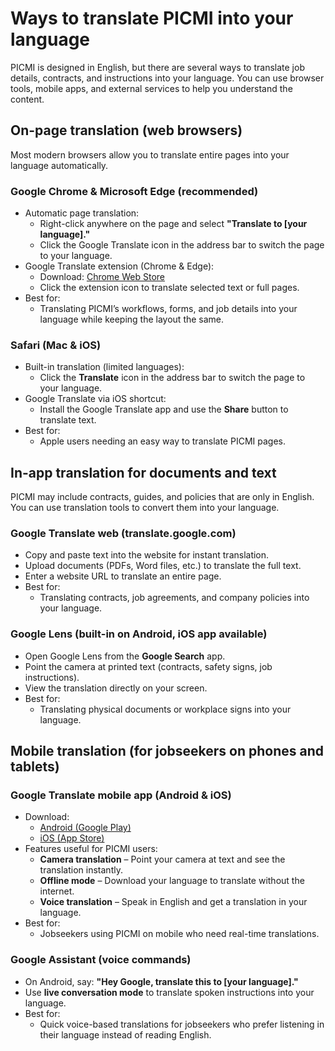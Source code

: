 # Ways to translate PICMI into your language

PICMI is designed in English, but there are several ways to translate job details, contracts, and instructions into your language. You can use browser tools, mobile apps, and external services to help you understand the content.

<explanation>

## On-page translation (web browsers)

Most modern browsers allow you to translate entire pages into your language automatically.

### Google Chrome & Microsoft Edge (recommended)
- Automatic page translation:
    - Right-click anywhere on the page and select **"Translate to [your language]."**
    - Click the Google Translate icon in the address bar to switch the page to your language.
- Google Translate extension (Chrome & Edge):
    - Download: [Chrome Web Store](https://chrome.google.com/webstore/detail/google-translate)
    - Click the extension icon to translate selected text or full pages.
- Best for:
    - Translating PICMI’s workflows, forms, and job details into your language while keeping the layout the same.

### Safari (Mac & iOS)
- Built-in translation (limited languages):
    - Click the **Translate** icon in the address bar to switch the page to your language.
- Google Translate via iOS shortcut:
    - Install the Google Translate app and use the **Share** button to translate text.
- Best for:
    - Apple users needing an easy way to translate PICMI pages.

</explanation>

<explanation>

## In-app translation for documents and text

PICMI may include contracts, guides, and policies that are only in English. You can use translation tools to convert them into your language.

### Google Translate web (translate.google.com)
- Copy and paste text into the website for instant translation.
- Upload documents (PDFs, Word files, etc.) to translate the full text.
- Enter a website URL to translate an entire page.
- Best for:
    - Translating contracts, job agreements, and company policies into your language.

### Google Lens (built-in on Android, iOS app available)
- Open Google Lens from the **Google Search** app.
- Point the camera at printed text (contracts, safety signs, job instructions).
- View the translation directly on your screen.
- Best for:
    - Translating physical documents or workplace signs into your language.

</explanation>

<explanation>

## Mobile translation (for jobseekers on phones and tablets)

### Google Translate mobile app (Android & iOS)
- Download:
    - [Android (Google Play)](https://play.google.com/store/apps/details?id=com.google.android.apps.translate)
    - [iOS (App Store)](https://apps.apple.com/app/google-translate/id414706506)
- Features useful for PICMI users:
    - **Camera translation** – Point your camera at text and see the translation instantly.
    - **Offline mode** – Download your language to translate without the internet.
    - **Voice translation** – Speak in English and get a translation in your language.
- Best for:
    - Jobseekers using PICMI on mobile who need real-time translations.

### Google Assistant (voice commands)
- On Android, say: **"Hey Google, translate this to [your language]."**
- Use **live conversation mode** to translate spoken instructions into your language.
- Best for:
    - Quick voice-based translations for jobseekers who prefer listening in their language instead of reading English.

</explanation>
